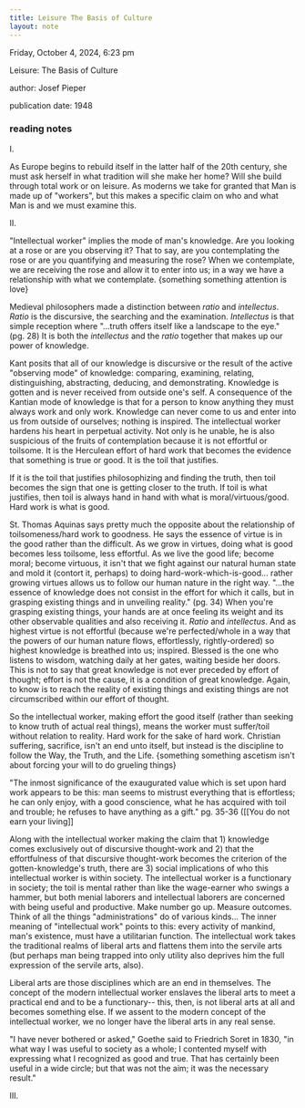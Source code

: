 ```yaml
---
title: Leisure The Basis of Culture 
layout: note 
---
```


Friday, ‎October ‎4, ‎2024, ‏‎6:23 pm

Leisure: The Basis of Culture

author: Josef Pieper

publication date: 1948


### reading notes

I.
 
As Europe begins to rebuild itself in the latter half of the 20th century, she must ask herself in what tradition will she make her home? Will she build through total work or on leisure. As moderns we take for granted that Man is made up of "workers", but this makes a specific claim on who and what Man is and we must examine this.

II. 

"Intellectual worker" implies the mode of man's knowledge. Are you looking at a rose or are you observing it? That to say, are you contemplating the rose or are you quantifying and measuring the rose? When we contemplate, we are receiving the rose and allow it to enter into us; in a way we have a relationship with what we contemplate. {something something attention is love}

Medieval philosophers made a distinction between _ratio_ and _intellectus_. _Ratio_ is the discursive, the searching and the examination. _Intellectus_ is that simple reception where "...truth offers itself like a landscape to the eye." (pg. 28) It is both the _intellectus_ and the _ratio_ together that makes up our power of knowledge.

Kant posits that all of our knowledge is discursive or the result of the active "observing mode" of knowledge: comparing, examining, relating, distinguishing, abstracting, deducing, and demonstrating. Knowledge is gotten and is never received from outside one's self. A consequence of the Kantian mode of knowledge is that for a person to know anything they must always work and only work. Knowledge can never come to us and enter into us from outside of ourselves; nothing is inspired. The intellectual worker hardens his heart in perpetual activity. Not only is he unable, he is also suspicious of the fruits of contemplation because it is not effortful or toilsome. It is the Herculean effort of hard work that becomes the evidence that something is true or good. It is the toil that justifies.  

If it is the toil that justifies philosophizing and finding the truth, then toil becomes the sign that one is getting closer to the truth. If toil is what justifies, then toil is always hand in hand with what is moral/virtuous/good. Hard work is what is good.

St. Thomas Aquinas says pretty much the opposite about the relationship of toilsomeness/hard work to goodness. He says the essence of virtue is in the good rather than the difficult. As we grow in virtues, doing what is good becomes less toilsome, less effortful. As we live the good life; become moral; become virtuous, it isn't that we fight against our natural human state and mold it (contort it, perhaps) to doing hard-work-which-is-good... rather growing virtues allows us to follow our human nature in the right way. "...the essence of knowledge does not consist in the effort for which it calls, but in grasping existing things and in unveiling reality." (pg. 34) When you're grasping existing things, your hands are at once feeling its weight and its other observable qualities and also receiving it. _Ratio_ and _intellectus_. And as highest virtue is not effortful (because we're perfected/whole in a way that the powers of our human nature flows, effortlessly, rightly-ordered) so highest knowledge is breathed into us; inspired. Blessed is the one who listens to wisdom, watching daily at her gates, waiting beside her doors. This is not to say that great knowledge is not ever preceded by effort of thought; effort is not the cause, it is a condition of great knowledge. Again, to know is to reach the reality of existing things and existing things are not circumscribed within our effort of thought.

So the intellectual worker, making effort the good itself (rather than seeking to know truth of actual real things), means the worker must suffer/toil without relation to reality. Hard work for the sake of hard work. Christian suffering, sacrifice, isn't an end unto itself, but instead is the discipline to follow the Way, the Truth, and the Life. {something something ascetism isn't about forcing your will to do grueling things}

"The inmost significance of the exaugurated value which is set upon hard work appears to be this: man seems to mistrust everything that is effortless; he can only enjoy, with a good conscience, what he has acquired with toil and trouble; he refuses to have anything as a gift." pg. 35-36 ([[You do not earn your living]]

Along with the intellectual worker making the claim that 1) knowledge comes exclusively out of discursive thought-work and 2) that the effortfulness of that discursive thought-work becomes the criterion of the gotten-knowledge's truth, there are 3) social implications of who this intellectual worker is within society. 
The intellectual worker is a functionary in society; the toil is mental rather than like the wage-earner who swings a hammer, but both menial laborers and intellectual laborers are concerned with being useful and productive. Make number go up. Measure outcomes. Think of all the things "administrations" do of various kinds... The inner meaning of "intellectual work" points to this: every activity of mankind, man's existence, must have a utilitarian function. The intellectual work takes the traditional realms of liberal arts and flattens them into the servile arts (but perhaps man being trapped into only utility also deprives him the full expression of the servile arts, also).

Liberal arts are those disciplines which are an end in themselves. The concept of the modern intellectual worker enslaves the liberal arts to meet a practical end and to be a functionary-- this, then, is not liberal arts at all and becomes something else. If we assent to the modern concept of the intellectual worker, we no longer have the liberal arts in any real sense.

"I have never bothered or asked," Goethe said to Friedrich Soret in 1830, "in what way I was useful to society as a whole; I contented myself with expressing what I recognized as good and true. That has certainly been useful in a wide circle; but that was not the aim; it was the necessary result."

III.




